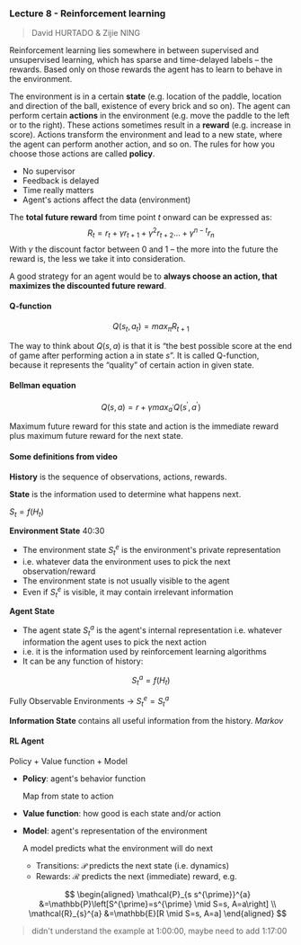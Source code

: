 ### Lecture 8 - Reinforcement learning

> David HURTADO & Zijie NING

Reinforcement learning lies somewhere in between supervised and unsupervised learning, which has sparse and time-delayed labels – the rewards. Based only on those rewards the agent has to learn to behave in the environment.

The environment is in a certain **state** (e.g. location of the paddle, location and direction of the ball, existence of every brick and so on). The agent can perform certain **actions** in the environment (e.g. move the paddle to the left or to the right). These actions sometimes result in a **reward** (e.g. increase in score). Actions transform the environment and lead to a new state, where the agent can perform another action, and so on. The rules for how you choose those actions are called **policy**. 

- No supervisor
- Feedback is delayed
- Time really matters
- Agent's actions affect the data (environment)

The **total future reward** from time point *t* onward can be expressed as:
$$
R_{t}=r_{t}+\gamma r_{t+1}+\gamma^{2} r_{t+2} \ldots+\gamma^{n-t} r_{n}
$$
With $γ$ the discount factor between 0 and 1 – the more into the future the reward is, the less we take it into consideration.

A good strategy for an agent would be to **always choose an action, that maximizes the discounted future reward**.

#### Q-function

$$
Q\left(s_{t}, a_{t}\right)=m a x_{\pi} R_{t+1}
$$

The way to think about $Q(s,a)$ is that it is “the best possible score at the end of game after performing action a in state $s$”. It is called Q-function, because it represents the “quality” of certain action in given state.

#### Bellman equation

$$
Q(s, a)=r+\gamma m a x_{a^{\prime}} Q\left(s^{\prime}, a^{\prime}\right)
$$

Maximum future reward for this state and action is the immediate reward plus maximum future reward for the next state.

#### Some definitions from video

**History** is the sequence of observations, actions, rewards.

**State** is the information used to determine what happens next.

$S_t=f(H_t)$

**Environment State** 40:30

- The environment state $S_{t}^{e}$ is the environment's private representation
- i.e. whatever data the environment uses to pick the next observation/reward
- The environment state is not usually visible to the agent
- Even if $S_{t}^{e}$ is visible, it may contain irrelevant information

**Agent State**

- The agent state $S_{t}^{a}$ is the agent's internal representation
i.e. whatever information the agent uses to pick the next action
- i.e. it is the information used by reinforcement learning algorithms
- It can be any function of history:

$$
S_{t}^{a}=f\left(H_{t}\right)
$$

Fully Observable Environments -> $S_{t}^{e}=S_{t}^{a}$

**Information State** contains all useful information from the history. *Markov*

#### RL Agent

Policy + Value function + Model

- **Policy**: agent's behavior function

  Map from state to action

- **Value function**: how good is each state and/or action

- **Model**: agent's representation of the environment

  A model predicts what the environment will do next

  - Transitions: $\mathcal{P}$ predicts the next state (i.e. dynamics)
  - Rewards: $\mathcal{R}$ predicts the next (immediate) reward, e.g.

  $$
  \begin{aligned}
  \mathcal{P}_{s s^{\prime}}^{a} &=\mathbb{P}\left[S^{\prime}=s^{\prime} \mid S=s, A=a\right] \\
  \mathcal{R}_{s}^{a} &=\mathbb{E}[R \mid S=s, A=a]
  \end{aligned}
  $$



> didn't understand the example at 1:00:00, maybe need to add 1:17:00

